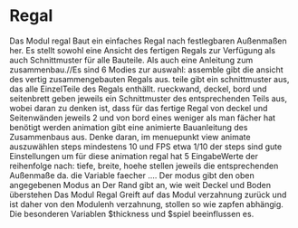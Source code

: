 # Regal
Das Modul regal Baut ein einfaches Regal nach festlegbaren Außenmaßen her. Es stellt sowohl eine Ansicht des fertigen Regals zur Verfügung als auch Schnittmuster für alle Bauteile. Als auch eine Anleitung zum zusammenbau.//Es sind 6 Modies zur auswahl:
assemble gibt die ansicht des vertig zusammengebauten Regals aus.
teile gibt ein schnittmuster aus, das alle EinzelTeile des Regals enthällt.
rueckwand, deckel, bord und seitenbrett geben jeweils ein Schnittmuster des entsprechenden Teils aus, wobei daran zu denken ist, dass für das fertige Regal von deckel und Seitenwänden jeweils 2 und von bord eines weniger als man fächer hat benötigt werden
animation gibt eine animierte Bauanleitung des Zusammenbaus aus. Denke daran, im menuepunkt view animate auszuwählen steps mindestens 10 und FPS etwa 1/10 der steps sind gute Einstellungen um für diese animation
regal hat 5 EingabeWerte der reihenfolge nach:
 tiefe, breite, hoehe stellen jeweils die entsprechenden Außenmaße da.
 die Variable faecher ....
 Der modus gibt den oben angegebenen Modus an
 Der Rand gibt an, wie weit Deckel und Boden überstehen
 Das Modul Regal  Greift auf das Modul verzahnung zurück und ist daher von den Modulenh verzahnung, stollen so wie zapfen abhängig. Die besonderen Variablen $thickness und $spiel beeinflussen es.


